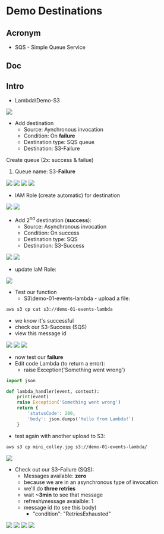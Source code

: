 # Demo Destinations

## Acronym
* SQS - Simple Queue Service

## Doc

## Intro
* Lambda\Demo-S3

[<img src="https://i.imgur.com/wH5KZ3X.png">](https://i.imgur.com/wH5KZ3X.png)

* Add destination
    * Source: Aynchronous invocation
    * Condition: On **failure**
    * Destination type: SQS queue
    * Destination: S3-Failure
    
Create queue (2x: success & failue)
1) Queue name: S3-**Failure**

[<img src="https://i.imgur.com/5cxHtSj.png">](https://i.imgur.com/5cxHtSj.png)
[<img src="https://i.imgur.com/SoXki8J.png">](https://i.imgur.com/SoXki8J.png)
[<img src="https://i.imgur.com/XgXqeSo.png">](https://i.imgur.com/XgXqeSo.png)
[<img src="https://i.imgur.com/FHIsP1u.png">](https://i.imgur.com/FHIsP1u.png)

* IAM Role (create automatic) for destination

[<img src="https://i.imgur.com/uefZDWR.png">](https://i.imgur.com/uefZDWR.png)
[<img src="https://i.imgur.com/J5czBy0.png">](https://i.imgur.com/J5czBy0.png)

* Add 2<sup>nd</sup> destination (**success**):
    * Source: Asynchronous invocation
    * Condition: On success
    * Destination type: SQS
    * Destination: S3-Success
    
[<img src="https://i.imgur.com/7khUJYe.png">](https://i.imgur.com/7khUJYe.png)
[<img src="https://i.imgur.com/GDlMcff.png">](https://i.imgur.com/GDlMcff.png)

* update IaM Role:

[<img src="https://i.imgur.com/yuz9Zvv.png">](https://i.imgur.com/yuz9Zvv.png)

* Test our function
    * S3\demo-01-events-lambda - upload a file:
````bash
aws s3 cp cat s3://demo-01-events-lambda
````

* we know it's successful
* check our S3-Success (SQS)
* view this message id

[<img src="https://i.imgur.com/HmHNK6i.png">](https://i.imgur.com/HmHNK6i.png)
[<img src="https://i.imgur.com/07IPW3T.png">](https://i.imgur.com/07IPW3T.png)
[<img src="https://i.imgur.com/gZfR7G0.png">](https://i.imgur.com/gZfR7G0.png)

* now test our **failure**
* Edit code Lambda (to return a error):
    * raise Exception('Something went wrong')
````python
import json

def lambda_handler(event, context):
    print(event)
    raise Exception('Something went wrong')
    return {
        'statusCode': 200,
        'body': json.dumps('Hello from Lambda!')
    }
````

* test again with another upload to S3:
````bash
aws s3 cp mini_colley.jpg s3://demo-01-events-lambda/
````

[<img src="https://i.imgur.com/4862ZBR.png">](https://i.imgur.com/4862ZBR.png)

* Check out our S3-Failure (SQS):
    * Messages available: **zero**
    * because we are in an asynchronous type of invocation
    * we'll do **three retries**
    * wait **~3min** to see that message
    * refresh\message avaialble: 1
    * message id (to see this body)
        * "condition": "RetriesExhausted"
    
[<img src="https://i.imgur.com/rWwP8Ze.png">](https://i.imgur.com/rWwP8Ze.png)
[<img src="https://i.imgur.com/xSukBCd.png">](https://i.imgur.com/xSukBCd.png)
[<img src="https://i.imgur.com/7znSiKp.png">](https://i.imgur.com/7znSiKp.png)
[<img src="https://i.imgur.com/xnpZHnT.png">](https://i.imgur.com/xnpZHnT.png)
